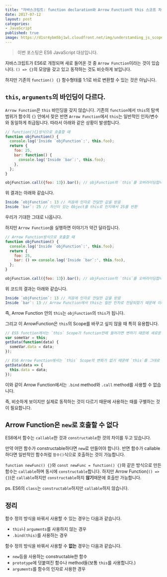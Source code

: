```yaml
---
title: "자바스크립트: function declaration와 Arrow Function의 this 스코프 차이"
date: 2017-07-12
layout: post
categories:
- JavaScript
published: true
image: https://d1sr4ybm5bj1wl.cloudfront.net/img/understanding_js_scope_function_vs_arrow.png
---
```


> 이번 포스팅은 ES6 JavaScript 대상입니다.

자바스크립트가 ES6로 개정되며 새로 들어온 것 중 `Arrow Function`이라는 것이 있습니다. `() => {}`의 모양을 갖고 있고 동작하는 것도 비슷하게 보입니다.

하지만 기존의 `function() {}` 함수형태를 1:1로 바로 변환할 수 있는 것은 아닙니다.

## `this`, `arguments`의 바인딩이 다르다.

`Arrow Function`은 `this` 바인딩을 갖지 않습니다. 기존의 `function`에서 `this`의 탐색 범위가 함수의 `{}` 안에서 찾은 반면 `Arrow Function`에서 `this`는 일반적인 인자/변수와 동일하게 취급됩니다. 따라서 아래와 같은 상황이 발생합니다.

```js
// function(){}방식으로 호출할 때
function objFunction() {
  console.log('Inside `objFunction`:', this.foo);
  return {
    foo: 25,
    bar: function() {
      console.log('Inside `bar`:', this.foo);
    },
  };
}

objFunction.call({foo: 13}).bar(); // objFunction의 `this`를 오버라이딩합니다.
```

위 결과는 아래와 같습니다.

```js
Inside `objFunction`: 13 // 처음에 인자로 전달한 값을 받음
Inside `bar`: 25 // 자신이 있는 Object를 this로 인지해서 25를 반환
```

우리가 기대한 그대로 나옵니다. 

하지만 `Arrow Function`을 실행하면 이야기가 약간 달라집니다.

```js
// Arrow Function방식으로 호출할 때
function objFunction() {
  console.log('Inside `objFunction`:', this.foo);
  return {
    foo: 25,
    bar: () => console.log('Inside `bar`:', this.foo),
  };
}

objFunction.call({foo: 13}).bar(); // objFunction의 `this`를 오버라이딩합니다.
```

위 코드의 결과는 아래와 같습니다.

```js
Inside `objFunction`: 13 // 처음에 인자로 전달한 값을 받음
Inside `bar`: 13 // Arrow Function에서 this는 일반 인자로 전달되었기 때문에 이미 값이 13로 지정됩니다.
```

즉, Arrow Function 안의 `this`는 `objFunction`의 `this`가 됩니다.

그리고 이 ArrowFunction은 `this`의 Scope를 바꾸고 싶지 않을 때 특히 유용합니다.

```js
// ES5 function에서는 `this` Scope가 function안에 들어가면 변하기 때문에 새로운 변수를 만들어 씁니다.
var someVar = this;
getData(function(data) {
  someVar.data = data;
});

// ES6 Arrow Function에서는 `this` Scope의 변화가 없기 때문에 `this`를 그대로 사용하면 됩니다.
getData(data => {
  this.data = data;
});
```

이와 같이 Arrow Function에서는 `.bind` method와 `.call` method를 사용할 수 없습니다.

즉, 비슷하게 보이지만 실제로 동작하는 것이 다르기 때문에 사용하는 때를 구별하는 것이 필요합니다.

## Arrow Function은 `new`로 호출할 수 없다

ES6에서 함수는 `callable`한 것과 `constructable`한 것의 차이를 두고 있습니다.

만약 어떤 함수가 constructable하다면 `new`로 만들어야 합니다. 반면 함수가 callable하다면 일반적인 함수처럼 `함수()`식으로 호출하는 것이 가능합니다.

`function newFunc() {}`와 `const newFunc = function() {}`와 같은 방식으로 만든 함수는 `callable`하며 동시에 `constructable`합니다. 하지만 Arrow Function(`() => {}`)은 `callable`하지만 `constructable`하지 **않기**때문에 호출만 가능합니다.

ps. ES6의 `class`는 `constructable`하지만 `callable`하지 않습니다.

## 정리

함수 정의 방식을 바꿔서 사용할 수 있는 경우는 다음과 같습니다.

- `this`나 `arguments`를 사용하지 않는 경우
- `.bind(this)`를 사용하는 경우

함수 정의 방식을 바꿔서 사용할 수 **없는** 경우는 다음과 같습니다.

- `new`등을 사용하는 constructable한 함수
- `prototype`에 덧붙여진 함수나 method들(보통 `this`를 사용합니다.)
- `arguments`를 함수의 인자로 사용한 경우
